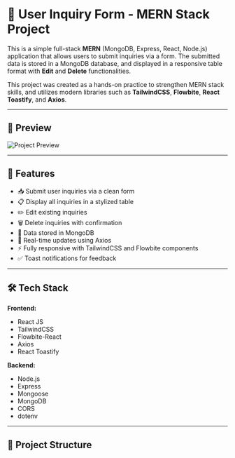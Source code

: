 # 📝 User Inquiry Form - MERN Stack Project

This is a simple full-stack **MERN** (MongoDB, Express, React, Node.js) application that allows users to submit inquiries via a form. The submitted data is stored in a MongoDB database, and displayed in a responsive table format with **Edit** and **Delete** functionalities.

This project was created as a hands-on practice to strengthen MERN stack skills, and utilizes modern libraries such as **TailwindCSS**, **Flowbite**, **React Toastify**, and **Axios**.

---

## 📸 Preview

![Project Preview](![ProjectSS](https://github.com/user-attachments/assets/f8e4d4a3-2061-4c0f-a23f-1b2738ec9cec)
) <!-- Replace with your actual image path -->

---

## 🚀 Features

- 📥 Submit user inquiries via a clean form
- 📋 Display all inquiries in a stylized table
- ✏️ Edit existing inquiries
- 🗑️ Delete inquiries with confirmation
- 💾 Data stored in MongoDB
- 🔗 Real-time updates using Axios
- ⚡ Fully responsive with TailwindCSS and Flowbite components
- ✅ Toast notifications for feedback

---

## 🛠️ Tech Stack

**Frontend:**
- React JS
- TailwindCSS
- Flowbite-React
- Axios
- React Toastify

**Backend:**
- Node.js
- Express
- Mongoose
- MongoDB
- CORS
- dotenv

---

## 📁 Project Structure

